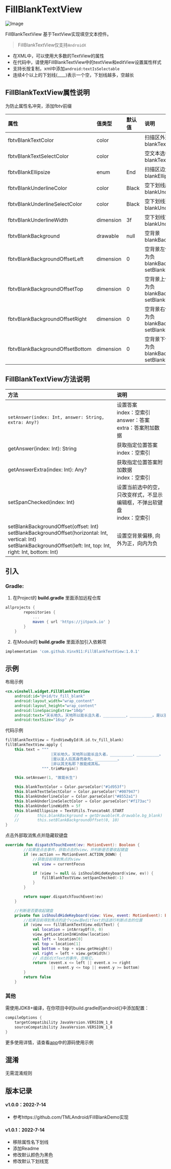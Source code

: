 # FillBlankTextView

![Image](./screenshot_01.png)

FillBlankTextView 基于TextView实现填空文本控件。

> FillBlankTextView仅支持`AndroidX`



- 在XML中，可以使用大多数的TextView的属性
- 在代码中，请使用FillBlankTextView中的textView和editView设置属性样式
- 支持长按复制，xml中添加`android:textIsSelectable`
- 连续4个以上的下划线(\_\_\_\_)表示一个空，下划线越多，空越长



## FillBlankTextView属性说明

为防止属性名冲突，添加fbtv前缀

| 属性                            | 值类型    | 默认值 | 说明                                                         |
| :------------------------------ | :-------- | :----- | :----------------------------------------------------------- |
| fbtvBlankTextColor              | color     |        | 扫描区外遮罩的颜色<br/>blankTextColor                        |
| fbtvBlankTextSelectColor        | color     |        | 空文本选中颜色<br/>blankTextSelectColor                      |
| fbtvBlankEllipsize              | enum      | End    | 扫描区边角的颜色<br/>blankEllipsize                          |
| fbtvBlankUnderlineColor         | color     | Black  | 空下划线颜色<br/>blankUnderlineColor                         |
| fbtvBlankUnderlineSelectColor   | color     | Black  | 空下划线选中颜色<br/>blankUnderlineSelectColor               |
| fbtvBlankUnderlineWidth         | dimension | 3f     | 空下划线宽度<br/>blankUnderlineWidth                         |
| fbtvBlankBackground             | drawable  | null   | 空背景<br/>blankBackground                                   |
| fbtvBlankBackgroundOffsetLeft   | dimension | 0      | 空背景左偏移，向外为正，向内为负<br/>blankBackgroundOffsetLeft<br/>setBlankBackgroundOffset() |
| fbtvBlankBackgroundOffsetTop    | dimension | 0      | 空背景上偏移，向外为正，向内为负<br/>blankBackgroundOffsetTop<br/>setBlankBackgroundOffset() |
| fbtvBlankBackgroundOffsetRight  | dimension | 0      | 空背景右偏移，向外为正，向内为负<br/>blankBackgroundOffsetRight<br/>setBlankBackgroundOffset() |
| fbtvBlankBackgroundOffsetBottom | dimension | 0      | 空背景下偏移，向外为正，向内为负<br/>blankBackgroundOffsetBottom<br/>setBlankBackgroundOffset() |



## FillBlankTextView方法说明
| 方法                                                         | 说明                                                         |
| :----------------------------------------------------------- | :----------------------------------------------------------- |
| `setAnswer(index: Int, answer: String, extra: Any?)`         | 设置答案<br/>index：空索引<br/>answer：答案<br/>extra：答案附加数据 |
| getAnswer(index: Int): String                                | 获取指定位置答案<br/>index：空索引                           |
| getAnswerExtra(index: Int): Any?                             | 获取指定位置答案附加数据<br/>index：空索引                   |
| setSpanChecked(index: Int)                                   | 设置当前选中的空，只改变样式，不显示编辑框，不弹出软键盘<br/>index：空索引 |
| setBlankBackgroundOffset(offset: Int)<br/>setBlankBackgroundOffset(horizontal: Int, vertical: Int)<br/>setBlankBackgroundOffset(left: Int, top: Int, right: Int, bottom: Int) | 设置空背景偏移, 向外为正，向内为负                           |




## 引入

### Gradle:

1. 在Project的 **build.gradle** 里面添加远程仓库  
          
```gradle
allprojects {
		repositories {
			...
			maven { url 'https://jitpack.io' }
		}
	}
```

2. 在Module的 **build.gradle** 里面添加引入依赖项

```gradle
implementation 'com.github.Vinx911:FillBlankTextView:1.0.1'
```

## 示例

布局示例

```Xml
<cn.vinshell.widget.FillBlankTextView
    android:id="@+id/tv_fill_blank"
    android:layout_width="wrap_content"
    android:layout_height="wrap_content"
    android:lineSpacingExtra="10dp"
    android:text="天长地久。天地所以能长且久者，__________，__________。是以圣人后其身而身先，__________。非以其无私耶？故能成其私。"
    android:textSize="16sp" />
```

代码示例 
```kotlin
fillBlankTextView = findViewById(R.id.tv_fill_blank)
fillBlankTextView.apply {
    this.text = """
                    |天长地久。天地所以能长且久者，__________，__________。
                    |是以圣人后其身而身先，__________。
                    |非以其无私耶？故能成其私。
                """.trimMargin()

    this.setAnswer(1, "故能长生")

    this.blankTextColor = Color.parseColor("#1d953f")
    this.blankTextSelectColor = Color.parseColor("#007947")
    this.blankUnderlineColor = Color.parseColor("#8552a1")
    this.blankUnderlineSelectColor = Color.parseColor("#f173ac")
    this.blankUnderlineWidth = 5f
    this.blankEllipsize = TextUtils.TruncateAt.START
    //        this.blankBackground = getDrawable(R.drawable.bg_blank)
    //        this.setBlankBackgroundOffset(0, 10)
}
```

点击外部取消焦点并隐藏软键盘

```kotlin
override fun dispatchTouchEvent(ev: MotionEvent): Boolean {
        //如果是点击事件，获取点击的view，并判断是否要收起键盘
        if (ev.action == MotionEvent.ACTION_DOWN) {
            //获取目前得到焦点的view
            val view = currentFocus

            if (view != null && isShouldHideKeyboard(view, ev)) {
                fillBlankTextView.setSpanChecked(-1)
            }
        }

        return super.dispatchTouchEvent(ev)
    }

    //判断是否要收起键盘
    private fun isShouldHideKeyboard(view: View, event: MotionEvent): Boolean {
        //如果目前得到焦点的这个view是editText的话进行判断点击的位置
        if (view === fillBlankTextView.editText) {
            val location = intArrayOf(0, 0)
            view.getLocationInWindow(location)
            val left = location[0]
            val top = location[1]
            val bottom = top + view.getHeight()
            val right = left + view.getWidth()
            // 点击EditText的事件，忽略它。
            return (event.x <= left || event.x >= right
                    || event.y <= top || event.y >= bottom)
        }
        return false
    }
```



### 其他

需使用JDK8+编译，在你项目中的build.gradle的android{}中添加配置：

```gradle
compileOptions {
    targetCompatibility JavaVersion.VERSION_1_8
    sourceCompatibility JavaVersion.VERSION_1_8
}

```

更多使用详情，请查看[app](app)中的源码使用示例

## 混淆

无需混淆规则



## 版本记录

#### v1.0.0：2022-7-14
* 参考https://github.com/TMLAndroid/FillBlankDemo实现

#### v1.0.1：2022-7-14

* 移除属性名下划线
* 添加Readme
* 修改默认颜色为黑色
* 修改默认下划线宽